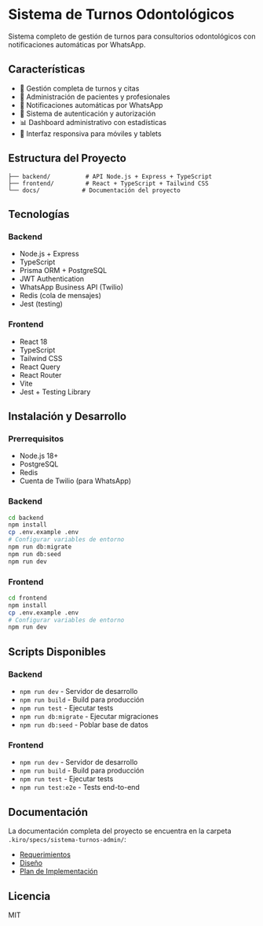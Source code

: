 # Sistema de Turnos Odontológicos

Sistema completo de gestión de turnos para consultorios odontológicos con notificaciones automáticas por WhatsApp.

## Características

- 📅 Gestión completa de turnos y citas
- 👥 Administración de pacientes y profesionales
- 📱 Notificaciones automáticas por WhatsApp
- 🔐 Sistema de autenticación y autorización
- 📊 Dashboard administrativo con estadísticas
- 📱 Interfaz responsiva para móviles y tablets

## Estructura del Proyecto

```
├── backend/          # API Node.js + Express + TypeScript
├── frontend/         # React + TypeScript + Tailwind CSS
└── docs/            # Documentación del proyecto
```

## Tecnologías

### Backend
- Node.js + Express
- TypeScript
- Prisma ORM + PostgreSQL
- JWT Authentication
- WhatsApp Business API (Twilio)
- Redis (cola de mensajes)
- Jest (testing)

### Frontend
- React 18
- TypeScript
- Tailwind CSS
- React Query
- React Router
- Vite
- Jest + Testing Library

## Instalación y Desarrollo

### Prerrequisitos
- Node.js 18+
- PostgreSQL
- Redis
- Cuenta de Twilio (para WhatsApp)

### Backend
```bash
cd backend
npm install
cp .env.example .env
# Configurar variables de entorno
npm run db:migrate
npm run db:seed
npm run dev
```

### Frontend
```bash
cd frontend
npm install
cp .env.example .env
# Configurar variables de entorno
npm run dev
```

## Scripts Disponibles

### Backend
- `npm run dev` - Servidor de desarrollo
- `npm run build` - Build para producción
- `npm run test` - Ejecutar tests
- `npm run db:migrate` - Ejecutar migraciones
- `npm run db:seed` - Poblar base de datos

### Frontend
- `npm run dev` - Servidor de desarrollo
- `npm run build` - Build para producción
- `npm run test` - Ejecutar tests
- `npm run test:e2e` - Tests end-to-end

## Documentación

La documentación completa del proyecto se encuentra en la carpeta `.kiro/specs/sistema-turnos-admin/`:

- [Requerimientos](/.kiro/specs/sistema-turnos-admin/requirements.md)
- [Diseño](/.kiro/specs/sistema-turnos-admin/design.md)
- [Plan de Implementación](/.kiro/specs/sistema-turnos-admin/tasks.md)

## Licencia

MIT